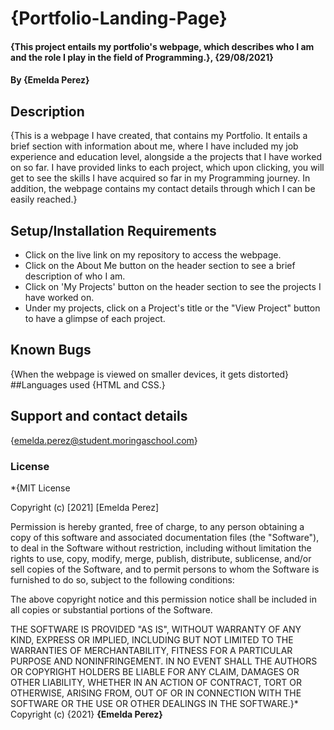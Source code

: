 # {Portfolio-Landing-Page}
#### {This project entails my portfolio's webpage, which describes who I am and the role I play in the field of Programming.}, {29/08/2021}
#### By **{Emelda Perez}**
## Description
{This is a webpage I have created, that contains my Portfolio. It entails a brief section with information about me, where I have included my job experience and education level, alongside a the projects that I have worked on so far. I have provided links to each project, which upon clicking, you will get to see the skills I have acquired so far in my Programming journey. In addition, the webpage contains my contact details through which I can be easily reached.}
## Setup/Installation Requirements
* Click on the live link on my repository to access the webpage.
* Click on the About Me button on the header section to see a brief description of who I am.
* Click on 'My Projects' button on the header section to see the projects I have worked on.
* Under my projects, click on a Project's title or the "View Project" button to have a glimpse of each project.
## Known Bugs
{When the webpage is viewed on smaller devices, it gets distorted}
##Languages used
{HTML and CSS.}
## Support and contact details
{emelda.perez@student.moringaschool.com}
### License
*{MIT License

Copyright (c) [2021] [Emelda Perez]

Permission is hereby granted, free of charge, to any person obtaining a copy
of this software and associated documentation files (the "Software"), to deal
in the Software without restriction, including without limitation the rights
to use, copy, modify, merge, publish, distribute, sublicense, and/or sell
copies of the Software, and to permit persons to whom the Software is
furnished to do so, subject to the following conditions:

The above copyright notice and this permission notice shall be included in all
copies or substantial portions of the Software.

THE SOFTWARE IS PROVIDED "AS IS", WITHOUT WARRANTY OF ANY KIND, EXPRESS OR
IMPLIED, INCLUDING BUT NOT LIMITED TO THE WARRANTIES OF MERCHANTABILITY,
FITNESS FOR A PARTICULAR PURPOSE AND NONINFRINGEMENT. IN NO EVENT SHALL THE
AUTHORS OR COPYRIGHT HOLDERS BE LIABLE FOR ANY CLAIM, DAMAGES OR OTHER
LIABILITY, WHETHER IN AN ACTION OF CONTRACT, TORT OR OTHERWISE, ARISING FROM,
OUT OF OR IN CONNECTION WITH THE SOFTWARE OR THE USE OR OTHER DEALINGS IN THE
SOFTWARE.}*
Copyright (c) {2021} **{Emelda Perez}**
